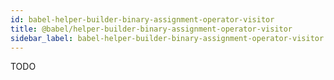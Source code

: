 ```yaml
---
id: babel-helper-builder-binary-assignment-operator-visitor
title: @babel/helper-builder-binary-assignment-operator-visitor
sidebar_label: babel-helper-builder-binary-assignment-operator-visitor
---
```


TODO

